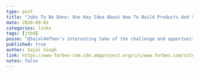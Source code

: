 ```yaml
---
type: post
title: "Jobs To Be Done: One Key Idea About How To Build Products And Services In Post-Pandemic Times"
date: 2020-09-01
categories: links
tags: [jtbd]
posse: "@Sajal4mThen’s interesting take of the challenge and opportunity for small businesses in post-pandemic age through the lens of JTBD."
published: true
author: Sajal Singh
link: https://www-forbes-com.cdn.ampproject.org/c/s/www.forbes.com/sites/forbesbusinessdevelopmentcouncil/2020/08/07/jobs-to-be-done-one-key-idea-about-how-to-build-products-and-services-in-post-pandemic-times/amp/
notes: false
---
```

